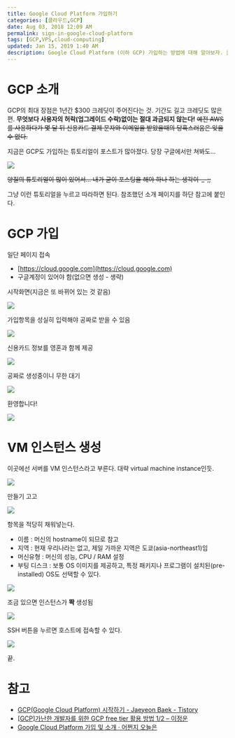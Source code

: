 ```yaml
---
title: Google Cloud Platform 가입하기
categories: [클라우드,GCP]
date: Aug 03, 2018 12:09 AM
permalink: sign-in-google-cloud-platform
tags: [GCP,VPS,cloud-computing]
updated: Jan 15, 2019 1:40 AM
description: Google Cloud Platform (이하 GCP) 가입하는 방법에 대해 알아보자. 클라우드 서비스는 Amazon AWS가 대세긴 하지만 요즘 다른 곳도 많다. Microsoft Azure, Google Cloud Platform 나 한국 서비스도 많이 있음
---
```


# GCP 소개

GCP의 최대 장점은 1년간 $300 크레딧이 주어진다는 것. 기간도 길고 크레딧도 많은 편. **무엇보다 사용자의 허락(업그레이드 수락)없이는 절대 과금되지 않는다!** ~~예전 AWS를 사용하다가 몇 달 뒤 신용카드 결제 문자와 이메일을 받았을때의 당혹스러움은 잊을 수 없다.~~

지금은 GCP도 가입하는 튜토리얼이 포스트가 많아졌다. 당장 구글에서만 쳐봐도...

![](/images/Untitled-6adacd92-2d1f-457b-b3f5-9c42717c43ab.png)

~~양질의 튜토리얼이 많이 있어서... 내가 굳이 포스팅을 해야 하나 하는 생각이-_-;;~~

그냥 이런 튜토리얼을 누르고 따라하면 된다. 참조했던 소개 페이지를 하단 참고에 붙인다.

# GCP 가입

일단 페이지 접속

- [https://cloud.google.com](https://cloud.google.com)
- 구글계정이 있어야 함(없으면 생성 - 생략)

시작화면(지금은 또 바뀌어 있는 것 같음)

![](/images/Capture2018-07-12at3-53e66e6f-3b32-4253-ac0b-12966d1a8c83.54.02PM.jpg)

가입항목을 성실히 입력해야 공짜로 받을 수 있음

![](/images/Capture2018-07-12at3-5a3f360e-97a3-4033-a897-b5f976d7790c.54.16PM.jpg)

신용카드 정보를 영혼과 함께 제공

![](/images/Capture2018-07-12at3-f08f71ff-2559-4c76-b053-757d5c727c18.54.29PM.jpg)

공짜로 생성중이니 무한 대기

![](/images/Capture2018-07-12at3-751bc2fb-2f57-40c9-985b-b5ec01c1fc7d.56.38PM.jpg)

환영합니다!

![](/images/Capture2018-07-12at3-31b6988a-c5e7-4f08-b372-ebe422b7309f.57.04PM.jpg)

# VM 인스턴스 생성

이곳에선 서버를 VM 인스턴스라고 부른다. 대략 virtual machine instance인듯.

![](/images/Capture2018-07-12at3-df7c3705-bbca-4d24-9ad0-ef43dff30d0d.57.39PM.jpg)

만들기 고고

![](/images/Capture2018-07-12at3-c5551799-d1b9-4e1b-b7bb-fc47e7adb488.57.48PM.jpg)

항목을 적당히 채워넣는다.

- 이름 : 머신의 hostname이 되므로 참고
- 지역 : 현재 우리나라는 없고, 제일 가까운 지역은 도쿄(asia-northeast1)임
- 머신유형 : 머신의 성능, CPU / RAM 설정
- 부팅 디스크 : 보통 OS 이미지를 제공하고, 특정 패키지나 프로그램이 설치된(pre-installed) OS도 선택할 수 있다.

![](/images/Capture2018-07-12at4-54e3665d-1675-41cb-8c8d-4fe64ddd8669.09.18PM.jpg)

조금 있으면 인스턴스가 **똭** 생성됨

![](/images/Capture2018-07-12at4-c47bc08a-02ad-4f76-83da-1557e6cb5bda.11.26PM.jpg)

SSH 버튼을 누르면 호스트에 접속할 수 있다.

![](/images/Capture2018-07-12at6-14af2636-3fb9-4fd6-9097-f21e4868fa00.15.24PM.jpg)

끝.

# 참고

- [GCP(Google Cloud Platform) 시작하기 - Jaeyeon Baek - Tistory](http://jybaek.tistory.com/606)
- [[GCP]가난한 개발자를 위한 GCP free tier 활용 방법 1/2 – 이정운](https://medium.com/@jwlee98/gcp-가난한-개발자를-위한-gcp-free-tier-활용-방법-1-2-3022348e1103)
- [Google Cloud Platform 가입 및 소개 · 어쩐지 오늘은](https://zzsza.github.io/gcp/2018/01/01/gcp-intro/)

